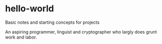 # hello-world
Basic notes and starting concepts for projects

An aspiring programmer, linguist and cryptographer who largly does grunt work
and labor.

